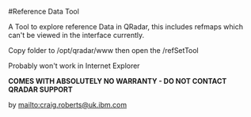 #Reference Data Tool

A Tool to explore reference Data in QRadar, this includes refmaps which can't be viewed in the interface currently.

Copy folder to /opt/qradar/www then open the <console IP>/refSetTool

Probably won't work in Internet Explorer 

**COMES WITH ABSOLUTELY NO WARRANTY - DO NOT CONTACT QRADAR SUPPORT**

by [mailto:craig.roberts@uk.ibm.com](craig.roberts@uk.ibm.com)
